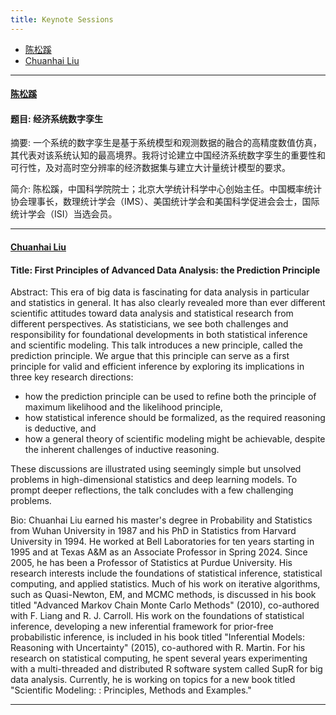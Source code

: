```yaml
---
title: Keynote Sessions
---
```


* <a href="#chen">陈松蹊</a>
* <a href="#Liu">Chuanhai Liu</a>
  
------


<div class="row-fluid">

<h4 class="mb-3" id="chen"><a href="https://www.songxichen.com/"
target="_blank" rel="noopener">陈松蹊</a></h4>

#### 题目: 经济系统数字孪生

摘要: 一个系统的数字孪生是基于系统模型和观测数据的融合的高精度数值仿真，其代表对该系统认知的最高境界。我将讨论建立中国经济系统数字孪生的重要性和可行性，及对高时空分辨率的经济数据集与建立大计量统计模型的要求。 


简介: 陈松蹊，中国科学院院士；北京大学统计科学中心创始主任。中国概率统计协会理事长，数理统计学会（IMS）、美国统计学会和美国科学促进会会士，国际统计学会（ISI）当选会员。


</div>


------

<div class="row-fluid">

<h4 class="mb-3" id="Liu"><a href="https://www.stat.purdue.edu/~chuanhai/"
target="_blank" rel="noopener">Chuanhai Liu</a></h4>

#### Title: First Principles of Advanced Data Analysis: the Prediction Principle

Abstract: This era of big data is fascinating for data analysis in particular and statistics in general. It has also clearly revealed more than ever different scientific attitudes toward data analysis and statistical research from different perspectives. As statisticians, we see both challenges and responsibility for foundational developments in both statistical inference and scientific modeling. This talk introduces a new principle, called the prediction principle. We argue that this principle can serve as a first principle for valid and efficient inference by exploring its implications in three key research directions: 

+ how the prediction principle can be used to refine both the principle of maximum likelihood and the likelihood principle,
+ how statistical inference should be formalized, as the required reasoning is deductive, and
+ how a general theory of scientific modeling might be achievable, despite the inherent challenges of inductive reasoning.

These discussions are illustrated using seemingly simple but unsolved problems in high-dimensional statistics and deep learning models. To prompt deeper reflections, the talk concludes with a few challenging problems.


Bio: Chuanhai Liu earned his master's degree in Probability and Statistics from Wuhan University in 1987 and his PhD in Statistics from Harvard University in 1994. He worked at Bell Laboratories for ten years starting in 1995 and at Texas A&M as an Associate Professor in Spring 2024. Since 2005, he has been a Professor of Statistics at Purdue University. His research interests include the foundations of statistical inference, statistical computing, and applied statistics. Much of his work on iterative algorithms, such as Quasi-Newton, EM, and MCMC methods, is discussed in his book titled "Advanced Markov Chain Monte Carlo Methods" (2010), co-authored with F. Liang and R. J. Carroll. His work on the foundations of statistical inference, developing a new inferential framework for prior-free probabilistic inference, is included in his book titled "Inferential Models: Reasoning with Uncertainty" (2015), co-authored with R. Martin. For his research on statistical computing, he spent several years experimenting with a multi-threaded and distributed R software system called SupR for big data analysis. Currently, he is working on topics for a new book titled "Scientific Modeling: : Principles, Methods and Examples."


</div>

------

